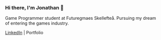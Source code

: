 ### Hi there, I'm Jonathan 👋

Game Programmer student at Futuregmaes Skellefteå. Pursuing my dream of entering the games industry.

[LinkedIn](https://www.linkedin.com/in/jonathan-isaksson-7a56421a4/) | Portfolio
<!--
**Tignaltus/Tignaltus** is a ✨ _special_ ✨ repository because its `README.md` (this file) appears on your GitHub profile.

Here are some ideas to get you started:

- 🔭 I’m currently working on ...
- 🌱 I’m currently learning ...
- 👯 I’m looking to collaborate on ...
- 🤔 I’m looking for help with ...
- 💬 Ask me about ...
- 📫 How to reach me: ...
- 😄 Pronouns: ...
- ⚡ Fun fact: ...
-->

